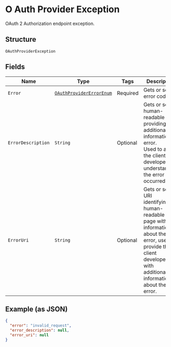 
# O Auth Provider Exception

OAuth 2 Authorization endpoint exception.

## Structure

`OAuthProviderException`

## Fields

| Name | Type | Tags | Description | Getter | Setter |
|  --- | --- | --- | --- | --- | --- |
| `Error` | [`OAuthProviderErrorEnum`](../../doc/models/o-auth-provider-error-enum.md) | Required | Gets or sets error code. | OAuthProviderErrorEnum getError() | setError(OAuthProviderErrorEnum error) |
| `ErrorDescription` | `String` | Optional | Gets or sets human-readable text providing additional information on error.<br>Used to assist the client developer in understanding the error that occurred. | String getErrorDescription() | setErrorDescription(String errorDescription) |
| `ErrorUri` | `String` | Optional | Gets or sets a URI identifying a human-readable web page with information about the error, used to provide the client developer with additional information about the error. | String getErrorUri() | setErrorUri(String errorUri) |

## Example (as JSON)

```json
{
  "error": "invalid_request",
  "error_description": null,
  "error_uri": null
}
```

